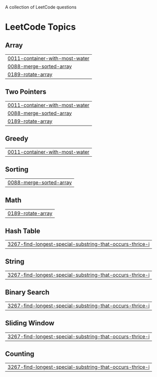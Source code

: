 A collection of LeetCode questions

<!---LeetCode Topics Start-->
# LeetCode Topics
## Array
|  |
| ------- |
| [0011-container-with-most-water](https://github.com/avexxx3/LeetCode/tree/master/0011-container-with-most-water) |
| [0088-merge-sorted-array](https://github.com/avexxx3/LeetCode/tree/master/0088-merge-sorted-array) |
| [0189-rotate-array](https://github.com/avexxx3/LeetCode/tree/master/0189-rotate-array) |
## Two Pointers
|  |
| ------- |
| [0011-container-with-most-water](https://github.com/avexxx3/LeetCode/tree/master/0011-container-with-most-water) |
| [0088-merge-sorted-array](https://github.com/avexxx3/LeetCode/tree/master/0088-merge-sorted-array) |
| [0189-rotate-array](https://github.com/avexxx3/LeetCode/tree/master/0189-rotate-array) |
## Greedy
|  |
| ------- |
| [0011-container-with-most-water](https://github.com/avexxx3/LeetCode/tree/master/0011-container-with-most-water) |
## Sorting
|  |
| ------- |
| [0088-merge-sorted-array](https://github.com/avexxx3/LeetCode/tree/master/0088-merge-sorted-array) |
## Math
|  |
| ------- |
| [0189-rotate-array](https://github.com/avexxx3/LeetCode/tree/master/0189-rotate-array) |
## Hash Table
|  |
| ------- |
| [3267-find-longest-special-substring-that-occurs-thrice-i](https://github.com/avexxx3/LeetCode/tree/master/3267-find-longest-special-substring-that-occurs-thrice-i) |
## String
|  |
| ------- |
| [3267-find-longest-special-substring-that-occurs-thrice-i](https://github.com/avexxx3/LeetCode/tree/master/3267-find-longest-special-substring-that-occurs-thrice-i) |
## Binary Search
|  |
| ------- |
| [3267-find-longest-special-substring-that-occurs-thrice-i](https://github.com/avexxx3/LeetCode/tree/master/3267-find-longest-special-substring-that-occurs-thrice-i) |
## Sliding Window
|  |
| ------- |
| [3267-find-longest-special-substring-that-occurs-thrice-i](https://github.com/avexxx3/LeetCode/tree/master/3267-find-longest-special-substring-that-occurs-thrice-i) |
## Counting
|  |
| ------- |
| [3267-find-longest-special-substring-that-occurs-thrice-i](https://github.com/avexxx3/LeetCode/tree/master/3267-find-longest-special-substring-that-occurs-thrice-i) |
<!---LeetCode Topics End-->